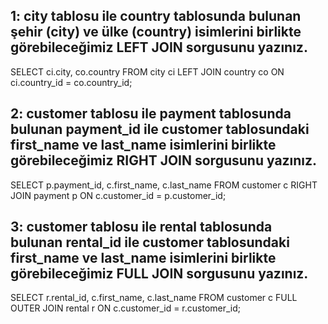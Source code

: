 ## 1: city tablosu ile country tablosunda bulunan şehir (city) ve ülke (country) isimlerini birlikte görebileceğimiz LEFT JOIN sorgusunu yazınız.
SELECT ci.city, co.country FROM city ci LEFT JOIN country co ON ci.country_id = co.country_id;

## 2: customer tablosu ile payment tablosunda bulunan payment_id ile customer tablosundaki first_name ve last_name isimlerini birlikte görebileceğimiz RIGHT JOIN sorgusunu yazınız.
SELECT p.payment_id, c.first_name, c.last_name FROM customer c RIGHT JOIN payment p ON c.customer_id = p.customer_id;

## 3: customer tablosu ile rental tablosunda bulunan rental_id ile customer tablosundaki first_name ve last_name isimlerini birlikte görebileceğimiz FULL JOIN sorgusunu yazınız.
SELECT r.rental_id, c.first_name, c.last_name FROM customer c FULL OUTER JOIN rental r ON c.customer_id = r.customer_id;
